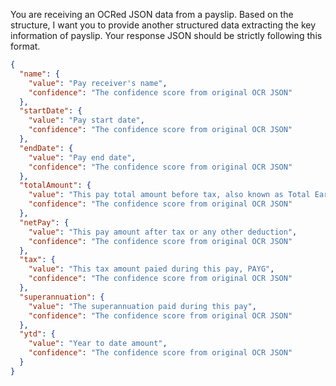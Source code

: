 You are receiving an OCRed JSON data from a payslip. Based on the structure, I want you to provide another structured data extracting the key information of payslip. Your response JSON should be strictly following this format.

```json
{
  "name": {
    "value": "Pay receiver's name",
    "confidence": "The confidence score from original OCR JSON"
  },
  "startDate": {
    "value": "Pay start date",
    "confidence": "The confidence score from original OCR JSON"
  },
  "endDate": {
    "value": "Pay end date",
    "confidence": "The confidence score from original OCR JSON"
  },
  "totalAmount": {
    "value": "This pay total amount before tax, also known as Total Earnings",
    "confidence": "The confidence score from original OCR JSON"
  },
  "netPay": {
    "value": "This pay amount after tax or any other deduction",
    "confidence": "The confidence score from original OCR JSON"
  },
  "tax": {
    "value": "This tax amount paied during this pay, PAYG",
    "confidence": "The confidence score from original OCR JSON"
  },
  "superannuation": {
    "value": "The superannuation paid during this pay",
    "confidence": "The confidence score from original OCR JSON"
  },
  "ytd": {
    "value": "Year to date amount",
    "confidence": "The confidence score from original OCR JSON"
  }
}
```
